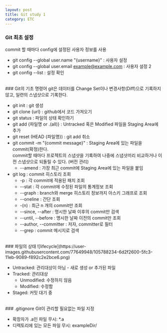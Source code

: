 ```yaml
---
layout: post
title: Git study 1
category: ETC
---
```



### Git 최초 설정
commit 할 때마다 config에 설정된 사용자 정보를 사용

- git config --global user.name "{username}" : 사용자 설정
- git config --global user.email example@example.com : 사용자 설정 2
- git config --list : 설정 확인

<br>
### Git의 기초 명령어
git은 데이터를 Change Set이나 변경사항(Diff)으로 기록하지 않고, 
일련의 스냅샷으로 기록한다.<br>

- git init : git 생성
- git clone {url} : github에서 코드 가져오기
- git status : 파일의 상태 확인하기
-  git add {파일명 or .(all)} : Untracked 혹은 Modified 파일을 Staging Area에 추가
-  git reset (HEAD {파일명}) : git add 취소 	
- git commit -m "{commit message}" : Staging Area에 있는 파일을 commit(확정)한다. <br>commit할 때마다 프로젝트의 스냅샷을 기록하여 나중에 스냅샷끼리 비교하거나 이전 스냅샷으로 되돌릴 수 있다. (버전 관리)
	- --amend : 가장 최근 commit에 Staging Area에 있는 파일을 붙임
- git log : commit 히스토리 조회
	- -p : 각 commit에 적용된 패치 조회
	-  --stat : 각 commit에 수정된 파일의 통계정보 조회
	-  --graph : branch와 merge 히스토리 정보까지 아스키 그래프로 조회
	-  --oneline : 간단 조회
	-  -(n) : 최근 n 개의 commit만 조회
	-  --since, --after : 명시한 날짜 이후의 commit만 검색
	-  --until, --before : 명시한 날짜 이전의 commit만 조회
	-  --author, --committer : 저자, committer로 필터
	-  --grep : commit 메시지로 검색

<br>
### 파일의 상태
![lifecycle](https://user-images.githubusercontent.com/77649948/105788234-6d2f2600-5fc3-11eb-9089-f892c2e2bce6.png)

- Untracked: 관리대상이 아님 - 새로 생성 or 추가된 파일
- Tracked: 관리대상
	- Unmodified: 수정하지 않음
	- Modified: 수정함
- Staged: 커밋 대기 중

<br>
### .gitignore
Git이 관리할 필요없는 파일 지정

- 확장자가 .a인 파일 무시: *.a
- 디렉토리에 있는 모든 파일 무시: exampleDir/

